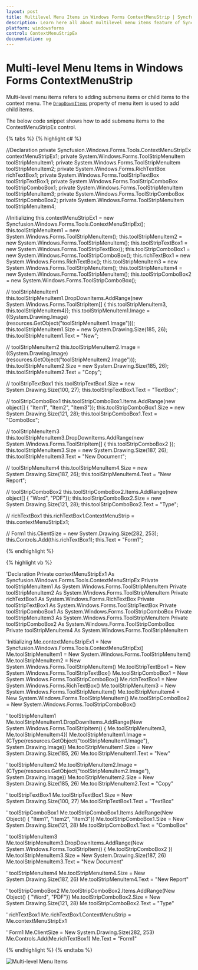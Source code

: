 ```yaml
---
layout: post
title: Multilevel Menu Items in Windows Forms ContextMenuStrip | Syncfusion®
description: Learn here all about multilevel menu items feature of Syncfusion® Windows Forms ContextMenuStrip (ContextMenuStripEx) control and more.
platform: windowsforms
control: ContextMenuStripEx
documentation: ug
---
```


# Multi-level Menu Items in Windows Forms ContextMenuStrip

Multi-level menu items refers to adding submenu items or child items to the context menu. The [`DropDownItems`](https://learn.microsoft.com/en-us/dotnet/api/system.windows.forms.toolstripdropdownitem.dropdownitems?redirectedfrom=MSDN&view=netframework-4.7.2#System_Windows_Forms_ToolStripDropDownItem_DropDownItems) property of menu item is used to add child items.

The below code snippet shows how to add submenu items to the ContextMenuStripEx control.

{% tabs %}
{% highlight c# %}

//Declaration 
private Syncfusion.Windows.Forms.Tools.ContextMenuStripEx contextMenuStripEx1;
private System.Windows.Forms.ToolStripMenuItem toolStripMenuItem1;
private System.Windows.Forms.ToolStripMenuItem toolStripMenuItem2;
private System.Windows.Forms.RichTextBox richTextBox1;
private System.Windows.Forms.ToolStripTextBox toolStripTextBox1;
private System.Windows.Forms.ToolStripComboBox toolStripComboBox1;
private System.Windows.Forms.ToolStripMenuItem toolStripMenuItem3;
private System.Windows.Forms.ToolStripComboBox toolStripComboBox2;
private System.Windows.Forms.ToolStripMenuItem toolStripMenuItem4;

//Initializing
this.contextMenuStripEx1 = new Syncfusion.Windows.Forms.Tools.ContextMenuStripEx();
this.toolStripMenuItem1 = new System.Windows.Forms.ToolStripMenuItem();
this.toolStripMenuItem2 = new System.Windows.Forms.ToolStripMenuItem();
this.toolStripTextBox1 = new System.Windows.Forms.ToolStripTextBox();
this.toolStripComboBox1 = new System.Windows.Forms.ToolStripComboBox();
this.richTextBox1 = new System.Windows.Forms.RichTextBox();
this.toolStripMenuItem3 = new System.Windows.Forms.ToolStripMenuItem();
this.toolStripMenuItem4 = new System.Windows.Forms.ToolStripMenuItem();
this.toolStripComboBox2 = new System.Windows.Forms.ToolStripComboBox();

// toolStripMenuItem1
this.toolStripMenuItem1.DropDownItems.AddRange(new System.Windows.Forms.ToolStripItem[] { this.toolStripMenuItem3, this.toolStripMenuItem4});
this.toolStripMenuItem1.Image = ((System.Drawing.Image)(resources.GetObject("toolStripMenuItem1.Image")));
this.toolStripMenuItem1.Size = new System.Drawing.Size(185, 26);
this.toolStripMenuItem1.Text = "New";

// toolStripMenuItem2
this.toolStripMenuItem2.Image = ((System.Drawing.Image)(resources.GetObject("toolStripMenuItem2.Image")));
this.toolStripMenuItem2.Size = new System.Drawing.Size(185, 26);
this.toolStripMenuItem2.Text = "Copy";

// toolStripTextBox1
this.toolStripTextBox1.Size = new System.Drawing.Size(100, 27);
this.toolStripTextBox1.Text = "TextBox";

// toolStripComboBox1
this.toolStripComboBox1.Items.AddRange(new object[] { "Item1", "Item2", "Item3"});
this.toolStripComboBox1.Size = new System.Drawing.Size(121, 28);
this.toolStripComboBox1.Text = "ComboBox";

// toolStripMenuItem3
this.toolStripMenuItem3.DropDownItems.AddRange(new System.Windows.Forms.ToolStripItem[] { this.toolStripComboBox2 });            this.toolStripMenuItem3.Size = new System.Drawing.Size(187, 26);
this.toolStripMenuItem3.Text = "New Document";

// toolStripMenuItem4
this.toolStripMenuItem4.Size = new System.Drawing.Size(187, 26);
this.toolStripMenuItem4.Text = "New Report";

// toolStripComboBox2 
this.toolStripComboBox2.Items.AddRange(new object[] { "Word", "PDF"});
this.toolStripComboBox2.Size = new System.Drawing.Size(121, 28);
this.toolStripComboBox2.Text = "Type";

// richTextBox1
this.richTextBox1.ContextMenuStrip = this.contextMenuStripEx1;

// Form1
this.ClientSize = new System.Drawing.Size(282, 253);
this.Controls.Add(this.richTextBox1);
this.Text = "Form1";

{% endhighlight %}

{% highlight vb %}

'Declaration 
Private contextMenuStripEx1 As Syncfusion.Windows.Forms.Tools.ContextMenuStripEx
Private toolStripMenuItem1 As System.Windows.Forms.ToolStripMenuItem
Private toolStripMenuItem2 As System.Windows.Forms.ToolStripMenuItem
Private richTextBox1 As System.Windows.Forms.RichTextBox
Private toolStripTextBox1 As System.Windows.Forms.ToolStripTextBox
Private toolStripComboBox1 As System.Windows.Forms.ToolStripComboBox
Private toolStripMenuItem3 As System.Windows.Forms.ToolStripMenuItem
Private toolStripComboBox2 As System.Windows.Forms.ToolStripComboBox
Private toolStripMenuItem4 As System.Windows.Forms.ToolStripMenuItem

'Initializing
Me.contextMenuStripEx1 = New Syncfusion.Windows.Forms.Tools.ContextMenuStripEx()
Me.toolStripMenuItem1 = New System.Windows.Forms.ToolStripMenuItem()
Me.toolStripMenuItem2 = New System.Windows.Forms.ToolStripMenuItem()
Me.toolStripTextBox1 = New System.Windows.Forms.ToolStripTextBox()
Me.toolStripComboBox1 = New System.Windows.Forms.ToolStripComboBox()
Me.richTextBox1 = New System.Windows.Forms.RichTextBox()
Me.toolStripMenuItem3 = New System.Windows.Forms.ToolStripMenuItem()
Me.toolStripMenuItem4 = New System.Windows.Forms.ToolStripMenuItem()
Me.toolStripComboBox2 = New System.Windows.Forms.ToolStripComboBox()

' toolStripMenuItem1
Me.toolStripMenuItem1.DropDownItems.AddRange(New System.Windows.Forms.ToolStripItem() { Me.toolStripMenuItem3, Me.toolStripMenuItem4})
Me.toolStripMenuItem1.Image = (CType(resources.GetObject("toolStripMenuItem1.Image"), System.Drawing.Image))
Me.toolStripMenuItem1.Size = New System.Drawing.Size(185, 26)
Me.toolStripMenuItem1.Text = "New"

' toolStripMenuItem2
Me.toolStripMenuItem2.Image = (CType(resources.GetObject("toolStripMenuItem2.Image"), System.Drawing.Image))
Me.toolStripMenuItem2.Size = New System.Drawing.Size(185, 26)
Me.toolStripMenuItem2.Text = "Copy"

' toolStripTextBox1
Me.toolStripTextBox1.Size = New System.Drawing.Size(100, 27)
Me.toolStripTextBox1.Text = "TextBox"

' toolStripComboBox1
Me.toolStripComboBox1.Items.AddRange(New Object() { "Item1", "Item2", "Item3"})
Me.toolStripComboBox1.Size = New System.Drawing.Size(121, 28)
Me.toolStripComboBox1.Text = "ComboBox"

' toolStripMenuItem3
Me.toolStripMenuItem3.DropDownItems.AddRange(New System.Windows.Forms.ToolStripItem() { Me.toolStripComboBox2 })
Me.toolStripMenuItem3.Size = New System.Drawing.Size(187, 26)
Me.toolStripMenuItem3.Text = "New Document"

' toolStripMenuItem4
Me.toolStripMenuItem4.Size = New System.Drawing.Size(187, 26)
Me.toolStripMenuItem4.Text = "New Report"

' toolStripComboBox2 
Me.toolStripComboBox2.Items.AddRange(New Object() { "Word", "PDF"})
Me.toolStripComboBox2.Size = New System.Drawing.Size(121, 28)
Me.toolStripComboBox2.Text = "Type"

' richTextBox1
Me.richTextBox1.ContextMenuStrip = Me.contextMenuStripEx1

' Form1
Me.ClientSize = New System.Drawing.Size(282, 253)
Me.Controls.Add(Me.richTextBox1)
Me.Text = "Form1"

{% endhighlight %}
{% endtabs %}

![Multi-level Menu Items](MultilevelMenuItems_Images/Multilevel.png)